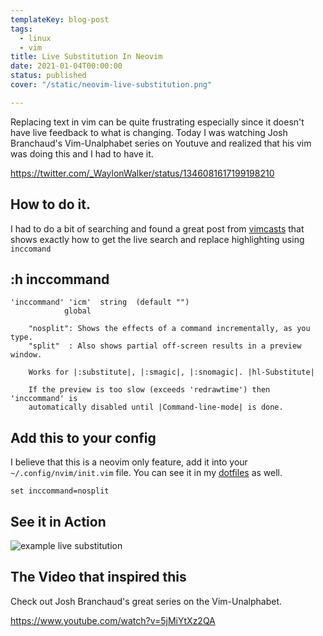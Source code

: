 ```yaml
---
templateKey: blog-post
tags: 
  - linux
  - vim
title: Live Substitution In Neovim
date: 2021-01-04T00:00:00
status: published
cover: "/static/neovim-live-substitution.png"

---
```


Replacing text in vim can be quite frustrating especially since it doesn't have
live feedback to what is changing. Today I was watching Josh Branchaud's
Vim-Unalphabet series on Youtuve and realized that his vim was doing this and I
had to have it.

https://twitter.com/_WaylonWalker/status/1346081617199198210


## How to do it.

I had to do a bit of searching and found a great post from [vimcasts](http://vimcasts.org/episodes/neovim-eyecandy/) that shows exactly how to get the live search and replace highlighting using `inccomand`


## :h inccommand


``` vim
'inccommand' 'icm'	string	(default "")
			global
			
	"nosplit": Shows the effects of a command incrementally, as you type.
	"split"	 : Also shows partial off-screen results in a preview window.

	Works for |:substitute|, |:smagic|, |:snomagic|. |hl-Substitute|

	If the preview is too slow (exceeds 'redrawtime') then 'inccommand' is
	automatically disabled until |Command-line-mode| is done.

```

## Add this to your config

I believe that this is a neovim only feature, add it into your
`~/.config/nvim/init.vim` file. You can see it in my
[dotfiles](https://github.com/WaylonWalker/devtainer/blob/main/dotfiles/.config/nvim/settings.vim#L155)
as well.

``` vim
set inccommand=nosplit
```

## See it in Action

![example live
substitution](https://images.waylonwalker.com/nvim-live-substitute-inccommand.gif)

## The Video that inspired this

Check out Josh Branchaud's great series on the Vim-Unalphabet.

https://www.youtube.com/watch?v=5jMiYtXz2QA
